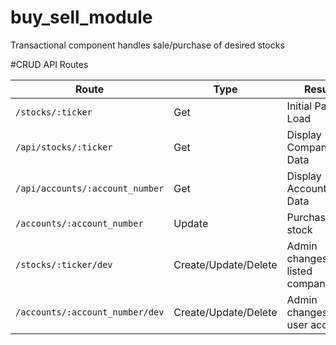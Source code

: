 # buy_sell_module
Transactional component handles sale/purchase of desired stocks 

#CRUD API Routes


| Route                                            | Type                 | Result                              |
|--------------------------------------------------|----------------------|-------------------------------------|
| `/stocks/:ticker`                                | Get                  | Initial Page Load                   |
| `/api/stocks/:ticker`                            | Get                  | Display Company API Data            |
| `/api/accounts/:account_number`                  | Get                  | Display Account API Data            |
| `/accounts/:account_number`                      | Update               | Purchase/Sell stock                 |
| `/stocks/:ticker/dev`                            | Create/Update/Delete | Admin changes to listed companies   |
| `/accounts/:account_number/dev`                  | Create/Update/Delete | Admin changes to user account       |




